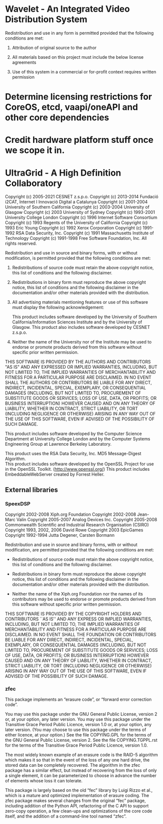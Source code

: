 Wavelet - An Integrated Video Distribution System
=================================================

Redistribution and use in any form is permitted provided that the following conditions are met:

1. Attribution of original source to the author

2. All materials based on this project must include the below license agreements

3. Use of this system in a commercial or for-profit context requires written permission

# Determine licensing restrictions for CoreOS, etcd, vaapi/oneAPI and other core dependencies
# Credit hardware platform stuff once we scope it in.


UltraGrid - A High Definition Collaboratory
===========================================

   Copyright (c) 2005-2021 CESNET z.s.p.o.
   Copyright (c) 2013-2014 Fundació i2CAT, Internet I Innovació Digital a Catalunya
   Copyright (c) 2001-2004 University of Southern California 
   Copyright (c) 2003-2004 University of Glasgow
   Copyright (c) 2003 University of Sydney
   Copyright (c) 1993-2001 University College London
   Copyright (c) 1996 Internet Software Consortium
   Copyright (c) 1993 Regents of the University of California
   Copyright (c) 1993 Eric Young
   Copyright (c) 1992 Xerox Corporation
   Copyright (c) 1991-1992 RSA Data Security, Inc.
   Copyright (c) 1991 Massachusetts Institute of Technology
   Copyright (c) 1991-1998 Free Software Foundation, Inc.
   All rights reserved.

   Redistribution and use in source and binary forms, with or without
   modification, is permitted provided that the following conditions
   are met:

   1. Redistributions of source code must retain the above copyright
      notice, this list of conditions and the following disclaimer.

   2. Redistributions in binary form must reproduce the above copyright
      notice, this list of conditions and the following disclaimer in the
      documentation and/or other materials provided with the distribution.

   3. All advertising materials mentioning features or use of this software
      must display the following acknowledgement:

        This product includes software developed by the University of 
        Southern California/Information Sciences Institute and by the 
        University of Glasgow. This product also includes software 
        developed by CESNET z.s.p.o.

   4. Neither the name of the University nor of the Institute may be used
      to endorse or promote products derived from this software without
      specific prior written permission.

   THIS SOFTWARE IS PROVIDED BY THE AUTHORS AND CONTRIBUTORS "AS IS" AND
   ANY EXPRESSED OR IMPLIED WARRANTIES, INCLUDING, BUT NOT LIMITED TO, THE
   IMPLIED WARRANTIES OF MERCHANTABILITY AND FITNESS FOR A PARTICULAR
   PURPOSE ARE DISCLAIMED. IN NO EVENT SHALL THE AUTHORS OR CONTRIBUTORS BE
   LIABLE FOR ANY DIRECT, INDIRECT, INCIDENTAL, SPECIAL, EXEMPLARY, OR
   CONSEQUENTIAL DAMAGES (INCLUDING, BUT NOT LIMITED TO, PROCUREMENT OF
   SUBSTITUTE GOODS OR SERVICES; LOSS OF USE, DATA, OR PROFITS; OR BUSINESS
   INTERRUPTION) HOWEVER CAUSED AND ON ANY THEORY OF LIABILITY, WHETHER IN
   CONTRACT, STRICT LIABILITY, OR TORT (INCLUDING NEGLIGENCE OR OTHERWISE)
   ARISING IN ANY WAY OUT OF THE USE OF THIS SOFTWARE, EVEN IF ADVISED OF
   THE POSSIBILITY OF SUCH DAMAGE.

   This product includes software developed by the Computer Science Department
   at University College London and by the Computer Systems Engineering Group 
   at Lawrence Berkeley Laboratory. 

   This product uses the RSA Data Security, Inc. MD5 Message-Digest Algorithm.  
   This product includes software developed by the OpenSSL Project
     for use in the OpenSSL Toolkit. (http://www.openssl.org/)
   This product includes EmbeddableWebServer created by Forrest Heller.

External libraries
------------------

### SpeexDSP

Copyright 2002-2008 	Xiph.org Foundation
Copyright 2002-2008 	Jean-Marc Valin
Copyright 2005-2007	Analog Devices Inc.
Copyright 2005-2008	Commonwealth Scientific and Industrial Research 
                        Organisation (CSIRO)
Copyright 1993, 2002, 2006 David Rowe
Copyright 2003 		EpicGames
Copyright 1992-1994	Jutta Degener, Carsten Bormann

Redistribution and use in source and binary forms, with or without
modification, are permitted provided that the following conditions
are met:

- Redistributions of source code must retain the above copyright
notice, this list of conditions and the following disclaimer.

- Redistributions in binary form must reproduce the above copyright
notice, this list of conditions and the following disclaimer in the
documentation and/or other materials provided with the distribution.

- Neither the name of the Xiph.org Foundation nor the names of its
contributors may be used to endorse or promote products derived from
this software without specific prior written permission.

THIS SOFTWARE IS PROVIDED BY THE COPYRIGHT HOLDERS AND CONTRIBUTORS
``AS IS'' AND ANY EXPRESS OR IMPLIED WARRANTIES, INCLUDING, BUT NOT
LIMITED TO, THE IMPLIED WARRANTIES OF MERCHANTABILITY AND FITNESS FOR
A PARTICULAR PURPOSE ARE DISCLAIMED.  IN NO EVENT SHALL THE FOUNDATION OR
CONTRIBUTORS BE LIABLE FOR ANY DIRECT, INDIRECT, INCIDENTAL, SPECIAL,
EXEMPLARY, OR CONSEQUENTIAL DAMAGES (INCLUDING, BUT NOT LIMITED TO,
PROCUREMENT OF SUBSTITUTE GOODS OR SERVICES; LOSS OF USE, DATA, OR
PROFITS; OR BUSINESS INTERRUPTION) HOWEVER CAUSED AND ON ANY THEORY OF
LIABILITY, WHETHER IN CONTRACT, STRICT LIABILITY, OR TORT (INCLUDING
NEGLIGENCE OR OTHERWISE) ARISING IN ANY WAY OUT OF THE USE OF THIS
SOFTWARE, EVEN IF ADVISED OF THE POSSIBILITY OF SUCH DAMAGE.

### zfec

This package implements an “erasure code”, or “forward error correction code”.

You may use this package under the GNU General Public License, version 2 or, at
your option, any later version. You may use this package under the Transitive
Grace Period Public Licence, version 1.0 or, at your option, any later version.
(You may choose to use this package under the terms of either licence, at your
 option.) See the file COPYING.GPL for the terms of the GNU General Public
License, version 2. See the file COPYING.TGPPL.rst for the terms of the
Transitive Grace Period Public Licence, version 1.0.

The most widely known example of an erasure code is the RAID-5 algorithm which
makes it so that in the event of the loss of any one hard drive, the stored data
can be completely recovered. The algorithm in the zfec package has a similar
effect, but instead of recovering from the loss of only a single element, it can
be parameterized to choose in advance the number of elements whose loss it can
tolerate.

This package is largely based on the old “fec” library by Luigi Rizzo et al.,
which is a mature and optimized implementation of erasure coding. The zfec
package makes several changes from the original “fec” package, including
addition of the Python API, refactoring of the C API to support zero-copy
operation, a few clean-ups and optimizations of the core code itself, and
the addition of a command-line tool named “zfec”.